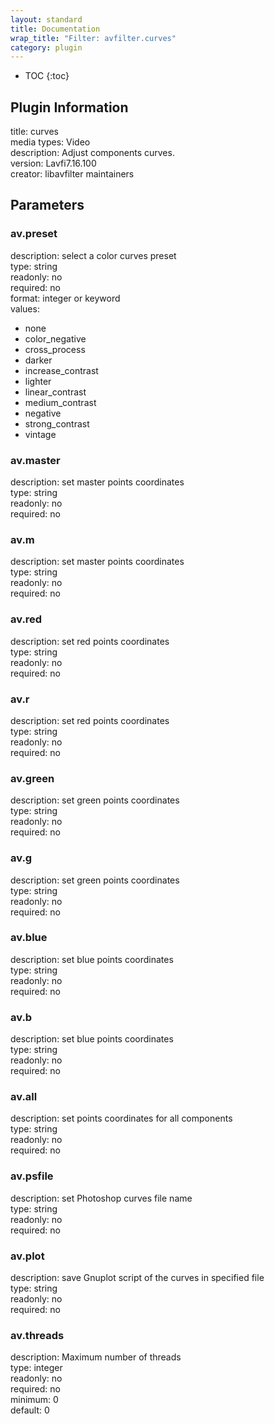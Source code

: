 ```yaml
---
layout: standard
title: Documentation
wrap_title: "Filter: avfilter.curves"
category: plugin
---
```

* TOC
{:toc}

## Plugin Information

title: curves  
media types:
Video  
description: Adjust components curves.  
version: Lavfi7.16.100  
creator: libavfilter maintainers  

## Parameters

### av.preset

  
description:
select a color curves preset  
type: string  
readonly: no  
required: no  
format: integer or keyword  
values:  

* none
* color_negative
* cross_process
* darker
* increase_contrast
* lighter
* linear_contrast
* medium_contrast
* negative
* strong_contrast
* vintage

### av.master

  
description:
set master points coordinates  
type: string  
readonly: no  
required: no  

### av.m

  
description:
set master points coordinates  
type: string  
readonly: no  
required: no  

### av.red

  
description:
set red points coordinates  
type: string  
readonly: no  
required: no  

### av.r

  
description:
set red points coordinates  
type: string  
readonly: no  
required: no  

### av.green

  
description:
set green points coordinates  
type: string  
readonly: no  
required: no  

### av.g

  
description:
set green points coordinates  
type: string  
readonly: no  
required: no  

### av.blue

  
description:
set blue points coordinates  
type: string  
readonly: no  
required: no  

### av.b

  
description:
set blue points coordinates  
type: string  
readonly: no  
required: no  

### av.all

  
description:
set points coordinates for all components  
type: string  
readonly: no  
required: no  

### av.psfile

  
description:
set Photoshop curves file name  
type: string  
readonly: no  
required: no  

### av.plot

  
description:
save Gnuplot script of the curves in specified file  
type: string  
readonly: no  
required: no  

### av.threads

  
description:
Maximum number of threads  
type: integer  
readonly: no  
required: no  
minimum: 0  
default: 0  

